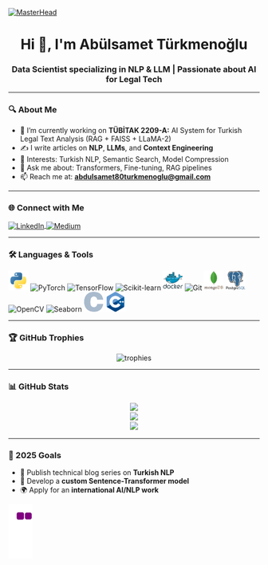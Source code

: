 [![MasterHead](https://dataaspirant.com/wp-content/uploads/2025/04/1-2.png)](https://github.com/AbdulSametTurkmenoglu)

<h1 align="center">Hi 👋, I'm Abülsamet Türkmenoğlu</h1>
<h3 align="center">Data Scientist specializing in NLP & LLM | Passionate about AI for Legal Tech</h3>

---

### 🔍 About Me

- 🔭 I’m currently working on **TÜBİTAK 2209-A:** AI System for Turkish Legal Text Analysis (RAG + FAISS + LLaMA-2)
- ✍️ I write articles on **NLP**, **LLMs**, and **Context Engineering**  
- 🎯 Interests: Turkish NLP, Semantic Search, Model Compression
- 💬 Ask me about: Transformers, Fine-tuning, RAG pipelines
- 📫 Reach me at: **abdulsamet80turkmenoglu@gmail.com**

---

### 🌐 Connect with Me

<p align="left">
  <a href="https://www.linkedin.com/in/sametturkmenoglu/" target="blank">
    <img align="center" src="https://raw.githubusercontent.com/rahuldkjain/github-profile-readme-generator/master/src/images/icons/Social/linked-in-alt.svg" alt="LinkedIn" height="30" width="40" />
  </a>
  <a href="https://medium.com/@rootsamet.8034" target="blank">
    <img align="center" src="https://raw.githubusercontent.com/rahuldkjain/github-profile-readme-generator/master/src/images/icons/Social/medium.svg" alt="Medium" height="30" width="40" />
  </a>
</p>

---

### 🛠️ Languages & Tools

<p align="left">
  <img src="https://raw.githubusercontent.com/devicons/devicon/master/icons/python/python-original.svg" alt="Python" width="40" height="40"/>
  <img src="https://www.vectorlogo.zone/logos/pytorch/pytorch-icon.svg" alt="PyTorch" width="40" height="40"/>
  <img src="https://www.vectorlogo.zone/logos/tensorflow/tensorflow-icon.svg" alt="TensorFlow" width="40" height="40"/>
  <img src="https://upload.wikimedia.org/wikipedia/commons/0/05/Scikit_learn_logo_small.svg" alt="Scikit-learn" width="40" height="40"/>
  <img src="https://raw.githubusercontent.com/devicons/devicon/master/icons/docker/docker-original-wordmark.svg" alt="Docker" width="40" height="40"/>
  <img src="https://www.vectorlogo.zone/logos/git-scm/git-scm-icon.svg" alt="Git" width="40" height="40"/>
  <img src="https://raw.githubusercontent.com/devicons/devicon/master/icons/mongodb/mongodb-original-wordmark.svg" alt="MongoDB" width="40" height="40"/>
  <img src="https://raw.githubusercontent.com/devicons/devicon/master/icons/postgresql/postgresql-original-wordmark.svg" alt="PostgreSQL" width="40" height="40"/>
  <img src="https://www.vectorlogo.zone/logos/opencv/opencv-icon.svg" alt="OpenCV" width="40" height="40"/>
  <img src="https://seaborn.pydata.org/_images/logo-mark-lightbg.svg" alt="Seaborn" width="40" height="40"/>
  <img src="https://raw.githubusercontent.com/devicons/devicon/master/icons/c/c-original.svg" alt="C" width="40" height="40"/>
  <img src="https://raw.githubusercontent.com/devicons/devicon/master/icons/cplusplus/cplusplus-original.svg" alt="C++" width="40" height="40"/>
</p>

---

### 🏆 GitHub Trophies

<p align="center">
  <img src="https://github-profile-trophy.vercel.app/?username=abdulsametturkmenoglu&theme=onedark" alt="trophies" />
</p>

---

### 📊 GitHub Stats

<p align="center">
  <img src="https://github-readme-stats.vercel.app/api?username=abdulsametturkmenoglu&show_icons=true&theme=radical" />
  <br />
  <img src="https://github-readme-streak-stats.herokuapp.com/?user=abdulsametturkmenoglu&theme=radical" />
  <br />
  <img src="https://github-readme-stats.vercel.app/api/top-langs/?username=abdulsametturkmenoglu&layout=compact&theme=radical" />
</p>

---

### 📌 2025 Goals

- 📘 Publish technical blog series on **Turkish NLP**
- 🧠 Develop a **custom Sentence-Transformer model**
- 🌍 Apply for an **international AI/NLP work**

![snake gif](https://github.com/AbdulSametTurkmenoglu/AbdulSametTurkmenoglu/blob/output/github-contribution-grid-snake.gif)
